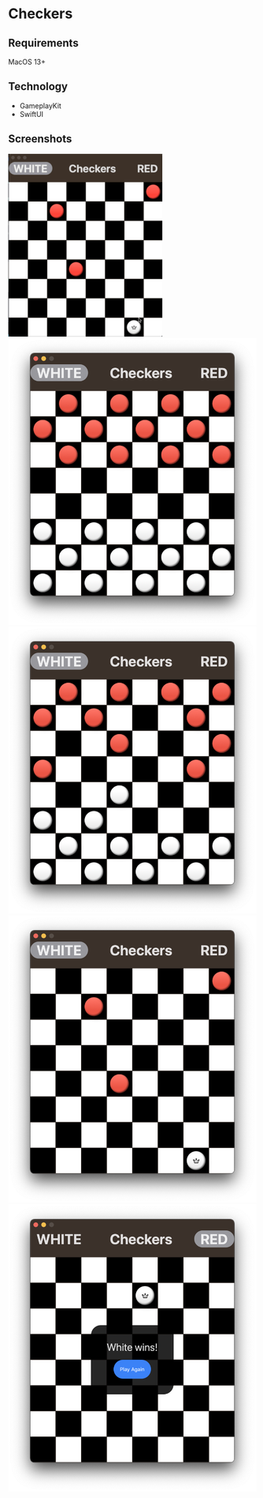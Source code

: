 #  Checkers

## Requirements

MacOS 13+

## Technology

- GameplayKit
- SwiftUI

## Screenshots

![Video](./screenshots/move.gif)
![Start game](./screenshots/screen1.png)
![Middle game](./screenshots/screen2.png)
![Middle game](./screenshots/screen3.png)
![End game](./screenshots/screen4.png)


